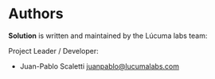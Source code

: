 # Authors

**Solution** is written and maintained by the Lúcuma labs team:

Project Leader / Developer:

-   Juan-Pablo Scaletti <juanpablo@lucumalabs.com>

